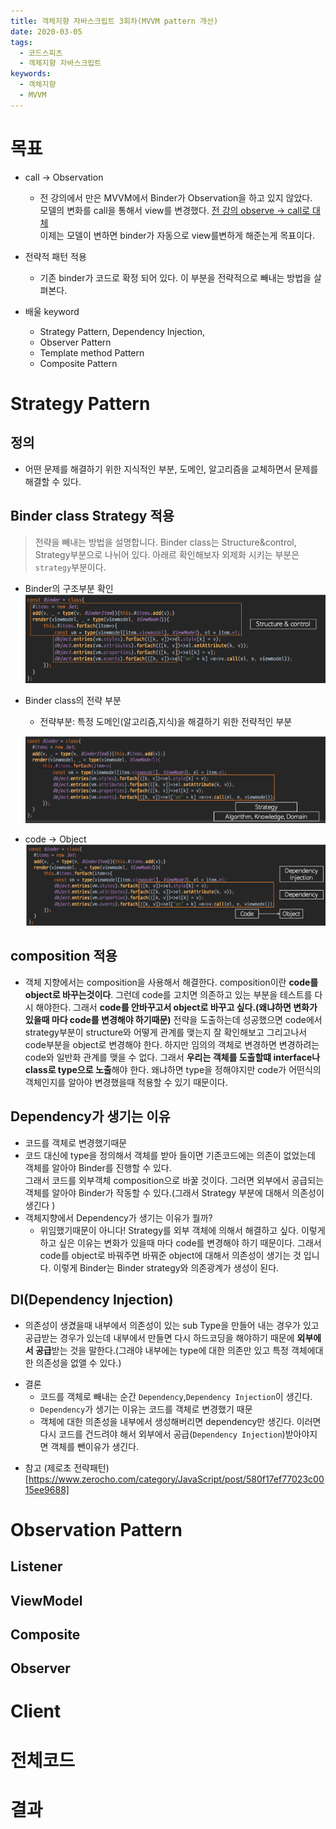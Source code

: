 ```yaml
---
title: 객체지향 자바스크립트 3회차(MVVM pattern 개선)
date: 2020-03-05
tags:
  - 코드스피츠
  - 객제지향 자바스크립트
keywords:
  - 객체지향
  - MVVM
---
```


# 목표 
* call -> Observation
    - 전 강의에서 만은 MVVM에서 Binder가 Observation을 하고 있지 않았다.  
모델의 변화를 call을 통해서 view를 변경했다.  [전 강의 observe -> call로 대체](https://happyjy.github.io/객체지향%20자바스크립트_2/#observe---call로-대체)  
이제는 모델이 변하면 binder가 자동으로 view를변하게 해준는게 목표이다.   

* 전략적 패턴 적용
    - 기존 binder가 코드로 확정 되어 있다. 이 부분을 전략적으로 빼내는 방법을 살펴본다. 

* 배울 keyword 
    - Strategy Pattern, Dependency Injection, 
    - Observer Pattern
    - Template method Pattern
    - Composite Pattern


# Strategy Pattern

## 정의
* 어떤 문제를 해결하기 위한 지식적인 부분, 도메인, 알고리즘을 교체하면서 문제를 해결할 수 있다. 

## Binder class Strategy 적용
> 전략을 빼내는 방법을 설명합니다. 
> Binder class는 Structure&control, Strategy부분으로 나뉘어 있다. 아래르 확인해보자 
> 외제화 시키는 부분은 `strategy`부분이다.

* Binder의 구조부분 확인
![Structure & control](./3회/1.Strategy_Structure&Control.png) 

*  Binder class의 전략 부분 
    - 전략부분: 특정 도메인(알고리즘,지식)을 해결하기 위한 전략적인 부분 

    ![Strategy](./3회/2.Strategy_Strategy.png)

* code -> Object
![Code->Object](./3회/3.Strategy_CodeToObject.png)

## composition 적용 
* 객체 지향에서는 composition을 사용해서 해결한다.
composition이란 **code를 object로 바꾸는것이다**.
그런데 code를 고치면 의존하고 있는 부분을 테스트를 다시 해야한다.
그래서 **code를 안바꾸고서 object로 바꾸고 싶다.(왜냐하면 변화가 있을때 마다 code를 변경해야 하기때문)**
전략을 도출하는데 성공했으면 code에서 strategy부분이 structure와 어떻게 관계를 맺는지 잘 확인해보고 그리고나서 code부분을 object로 변경해야 한다.
하지만 임의의 객체로 변경하면 변경하려는 code와 일반화 관계를 맺을 수 없다. 
그래서 **우리는 객체를 도출할떄 interface나 class로 type으로 노출**해야 한다. 
왜냐하면 type을 정해야지만 code가 어떤식의 객체인지를 알아야 변경했을때 적용할 수 있기 때문이다. 
        
## Dependency가 생기는 이유 
* 코드를 객체로 변경했기때문 
* 코드 대신에 type을 정의해서 객체를 받아 들이면 기존코드에는 의존이 없었는데 객체를 알아야 Binder를 진행할 수 있다.  
그래서 코드를 외부객체 composition으로 바꿀 것이다. 그러면 외부에서 공급되는 객체를 알아야 Binder가 작동할 수 있다.(그래서 Strategy 부분에 대해서 의존성이 생긴다 )
* 객체지향에서 Dependency가 생기는 이유가 뭘까? 
    - 위임했기때문이 아니다! Strategy를 외부 객체에 의해서 해결하고 싶다. 이렇게 하고 싶은 이유는 변화가 있을때 마다 code를 변경해야 하기 때문이다. 그래서 code를 object로 바꿔주면 바꿔준 object에 대해서 의존성이 생기는 것 입니다. 이렇게 Binder는 Binder strategy와 의존광계가 생성이 된다.

## DI(Dependency Injection)
* 의존성이 생겼을때 내부에서 의존성이 있는 sub Type을 만들어 내는 경우가 있고 공급받는 경우가 있는데 내부에서 만들면 다시 하드코딩을 해야하기 때문에 **외부에서 공급**받는 것을 말한다.(그래야 내부에는 type에 대한 의존만 있고 특정 객체에대한 의존성을 없앨 수 있다.) 

- 결론
    * 코드를 객체로 빼내는 순간 `Dependency`,`Dependency Injection`이 생긴다.
    * `Dependency`가 생기는 이유는 코드를 객체로 변경했기 때문 
    * 객체에 대한 의존성을 내부에서 생성해버리면 dependency만 생긴다.  이러면 다시 코드를 건드려야 해서 외부에서 공급(`Dependency Injection`)받아야지면 객체를 뺀이유가 생긴다.  






* 참고 
(제로초 전략패턴)[https://www.zerocho.com/category/JavaScript/post/580f17ef77023c0015ee9688]

# Observation Pattern
## Listener
## ViewModel
## Composite
## Observer

# Client
# 전체코드


# 결과  